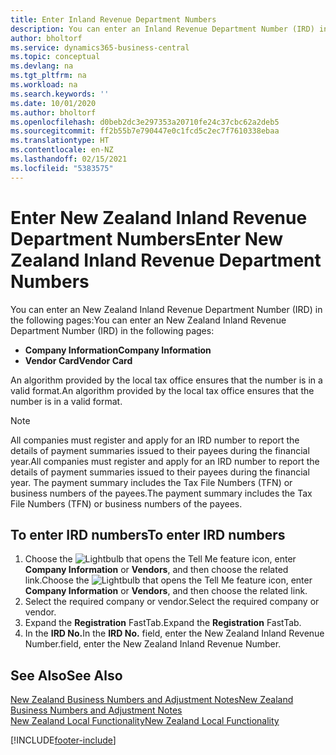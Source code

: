 ```yaml
---
title: Enter Inland Revenue Department Numbers
description: You can enter an Inland Revenue Department Number (IRD) in certain pages in the New Zealand version of Business Central.
author: bholtorf
ms.service: dynamics365-business-central
ms.topic: conceptual
ms.devlang: na
ms.tgt_pltfrm: na
ms.workload: na
ms.search.keywords: ''
ms.date: 10/01/2020
ms.author: bholtorf
ms.openlocfilehash: d0beb2dc3e297353a20710fe24c37cbc62a2deb5
ms.sourcegitcommit: ff2b55b7e790447e0c1fcd5c2ec7f7610338ebaa
ms.translationtype: HT
ms.contentlocale: en-NZ
ms.lasthandoff: 02/15/2021
ms.locfileid: "5383575"
---
```

# <a name="enter-new-zealand-inland-revenue-department-numbers"></a><span data-ttu-id="93023-103">Enter New Zealand Inland Revenue Department Numbers</span><span class="sxs-lookup"><span data-stu-id="93023-103">Enter New Zealand Inland Revenue Department Numbers</span></span>

<span data-ttu-id="93023-104">You can enter an New Zealand Inland Revenue Department Number (IRD) in the following pages:</span><span class="sxs-lookup"><span data-stu-id="93023-104">You can enter an New Zealand Inland Revenue Department Number (IRD) in the following pages:</span></span>  

- <span data-ttu-id="93023-105">**Company Information**</span><span class="sxs-lookup"><span data-stu-id="93023-105">**Company Information**</span></span>  
- <span data-ttu-id="93023-106">**Vendor Card**</span><span class="sxs-lookup"><span data-stu-id="93023-106">**Vendor Card**</span></span>  

<span data-ttu-id="93023-107">An algorithm provided by the local tax office ensures that the number is in a valid format.</span><span class="sxs-lookup"><span data-stu-id="93023-107">An algorithm provided by the local tax office ensures that the number is in a valid format.</span></span>  

> [!NOTE]
> <span data-ttu-id="93023-108">All companies must register and apply for an IRD number to report the details of payment summaries issued to their payees during the financial year.</span><span class="sxs-lookup"><span data-stu-id="93023-108">All companies must register and apply for an IRD number to report the details of payment summaries issued to their payees during the financial year.</span></span> <span data-ttu-id="93023-109">The payment summary includes the Tax File Numbers (TFN) or business numbers of the payees.</span><span class="sxs-lookup"><span data-stu-id="93023-109">The payment summary includes the Tax File Numbers (TFN) or business numbers of the payees.</span></span>

## <a name="to-enter-ird-numbers"></a><span data-ttu-id="93023-110">To enter IRD numbers</span><span class="sxs-lookup"><span data-stu-id="93023-110">To enter IRD numbers</span></span>

1. <span data-ttu-id="93023-111">Choose the ![Lightbulb that opens the Tell Me feature](../../media/ui-search/search_small.png "Tell me what you want to do") icon, enter **Company Information** or **Vendors**, and then choose the related link.</span><span class="sxs-lookup"><span data-stu-id="93023-111">Choose the ![Lightbulb that opens the Tell Me feature](../../media/ui-search/search_small.png "Tell me what you want to do") icon, enter **Company Information** or **Vendors**, and then choose the related link.</span></span>  
2. <span data-ttu-id="93023-112">Select the required company or vendor.</span><span class="sxs-lookup"><span data-stu-id="93023-112">Select the required company or vendor.</span></span>  
3. <span data-ttu-id="93023-113">Expand the **Registration** FastTab.</span><span class="sxs-lookup"><span data-stu-id="93023-113">Expand the **Registration** FastTab.</span></span>  
4. <span data-ttu-id="93023-114">In the **IRD No.**</span><span class="sxs-lookup"><span data-stu-id="93023-114">In the **IRD No.**</span></span> <span data-ttu-id="93023-115">field, enter the New Zealand Inland Revenue Number.</span><span class="sxs-lookup"><span data-stu-id="93023-115">field, enter the New Zealand Inland Revenue Number.</span></span>  

## <a name="see-also"></a><span data-ttu-id="93023-116">See Also</span><span class="sxs-lookup"><span data-stu-id="93023-116">See Also</span></span>

[<span data-ttu-id="93023-117">New Zealand Business Numbers and Adjustment Notes</span><span class="sxs-lookup"><span data-stu-id="93023-117">New Zealand Business Numbers and Adjustment Notes</span></span>](new-zealand-business-numbers-and-adjustment-notes.md)  
[<span data-ttu-id="93023-118">New Zealand Local Functionality</span><span class="sxs-lookup"><span data-stu-id="93023-118">New Zealand Local Functionality</span></span>](new-zealand-local-functionality.md)  


[!INCLUDE[footer-include](../../includes/footer-banner.md)]